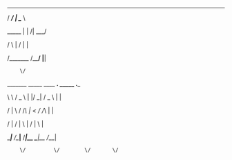 

  _____________ _____________ 
  
  
 /   _____/    |   \______   \  
 
 
 \_____  \|    |   /|     ___/  
 
 
 /        \    |  / |    |  
 
 
/_______  /______/  |____|  


        \/                
        
        
 _______      _____   ____  __.  _____  .___ 
 
 
 \      \    /  _  \ |    |/ _| /  _  \ |   |
 
 
 /   |   \  /  /_\  \|      <  /  /_\  \|   |
 
 
/    |    \/    |    \    |  \/    |    \   |


\____|__  /\____|__  /____|__ \____|__  /___|


        \/         \/        \/       \/     

